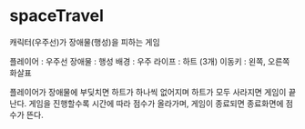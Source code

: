 # spaceTravel
 
캐릭터(우주선)가 장애물(행성)을 피하는 게임

플레이어 : 우주선
장애물 : 행성
배경 : 우주
라이프 : 하트 (3개)
이동키 : 왼쪽, 오른쪽 화살표

플레이어가 장애물에 부딪치면 하트가 하나씩 없어지며 하트가 모두 사라지면 게임이 끝난다.
게임을 진행할수록 시간에 따라 점수가 올라가며, 게임이 종료되면 종료화면에 점수가 뜬다. 
